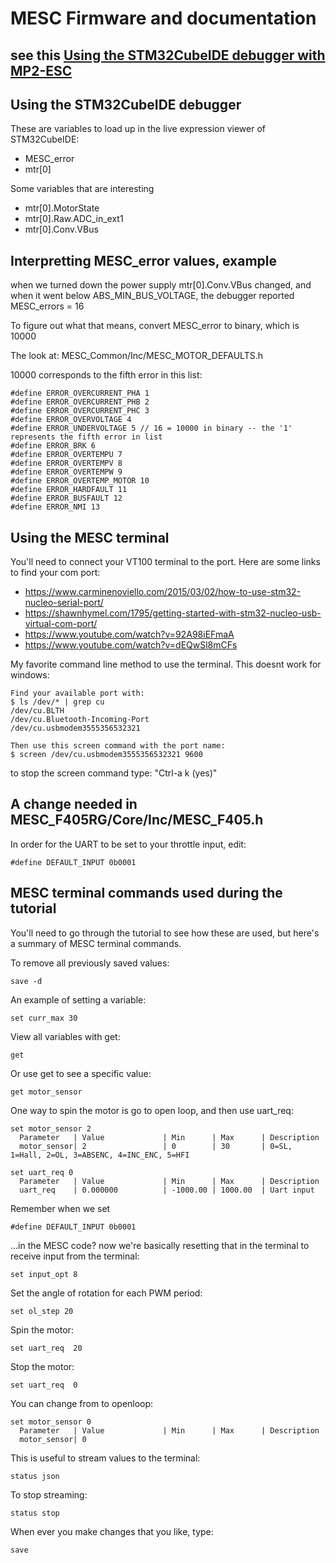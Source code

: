 # MESC Firmware and documentation
## see this [Using the STM32CubeIDE debugger with MP2-ESC](https://www.youtube.com/watch?v=OsqP2L_DqyM)

## Using the STM32CubeIDE debugger
These are variables to load up in the live expression viewer of STM32CubeIDE:
+ MESC_error
+ mtr[0]

Some variables that are interesting
+ mtr[0].MotorState
+ mtr[0].Raw.ADC_in_ext1
+ mtr[0].Conv.VBus

## Interpretting MESC_error values, example
when we turned down the power supply mtr[0].Conv.VBus changed, and when it went below ABS_MIN_BUS_VOLTAGE, the debugger reported MESC_errors = 16

To figure out what that means, convert MESC_error to binary, which is 10000

The look at:
MESC_Common/Inc/MESC_MOTOR_DEFAULTS.h

10000 corresponds to the fifth error in this list: 

```
#define ERROR_OVERCURRENT_PHA 1
#define ERROR_OVERCURRENT_PHB 2
#define ERROR_OVERCURRENT_PHC 3
#define ERROR_OVERVOLTAGE 4
#define ERROR_UNDERVOLTAGE 5 // 16 = 10000 in binary -- the '1' represents the fifth error in list
#define ERROR_BRK 6
#define ERROR_OVERTEMPU 7
#define ERROR_OVERTEMPV 8
#define ERROR_OVERTEMPW 9
#define ERROR_OVERTEMP_MOTOR 10
#define ERROR_HARDFAULT 11
#define ERROR_BUSFAULT 12
#define ERROR_NMI 13
```

## Using the MESC terminal

You'll need to connect your VT100 terminal to the port. Here are some links to find your com port:
+ https://www.carminenoviello.com/2015/03/02/how-to-use-stm32-nucleo-serial-port/
+ https://shawnhymel.com/1795/getting-started-with-stm32-nucleo-usb-virtual-com-port/
+ https://www.youtube.com/watch?v=92A98iEFmaA
+ https://www.youtube.com/watch?v=dEQwSl8mCFs

My favorite command line method to use the terminal. This doesnt work for windows:
```
Find your available port with:
$ ls /dev/* | grep cu
/dev/cu.BLTH
/dev/cu.Bluetooth-Incoming-Port
/dev/cu.usbmodem3555356532321

Then use this screen command with the port name:
$ screen /dev/cu.usbmodem3555356532321 9600
```
to stop the screen command type: "Ctrl-a k (yes)"

## A change needed in MESC_F405RG/Core/Inc/MESC_F405.h
In order for the UART to be set to your throttle input, edit:
```
#define DEFAULT_INPUT 0b0001 
```

## MESC terminal commands used during the tutorial

You'll need to go through the tutorial to see how these are used, but here's a summary of MESC terminal commands.

To remove all previously saved values:
```
save -d 
```

An example of setting a variable:
```
set curr_max 30
```

View all variables with get:
```
get
```

Or use get to see a specific value:
```
get motor_sensor
```

One way to spin the motor is go to open loop, and then use uart_req:
```
set motor_sensor 2
  Parameter   | Value             | Min      | Max      | Description
  motor_sensor| 2                 | 0        | 30       | 0=SL, 1=Hall, 2=OL, 3=ABSENC, 4=INC_ENC, 5=HFI

set uart_req 0 
  Parameter   | Value             | Min      | Max      | Description
  uart_req    | 0.000000          | -1000.00 | 1000.00  | Uart input
```

Remember when we set
```
#define DEFAULT_INPUT 0b0001 
```
...in the MESC code? now we're basically resetting that in the terminal to receive input from the terminal:
```
set input_opt 8
```

Set the angle of rotation for each PWM period:
```
set ol_step 20
```

Spin the motor:
```
set uart_req  20
```

Stop the motor:
```
set uart_req  0
```

You can change from to openloop:
```
set motor_sensor 0
  Parameter   | Value             | Min      | Max      | Description
  motor_sensor| 0
```

This is useful to stream values to the terminal:
```
status json
```
To stop streaming:
```
status stop
```

When ever you make changes that you like, type:
```
save
```

